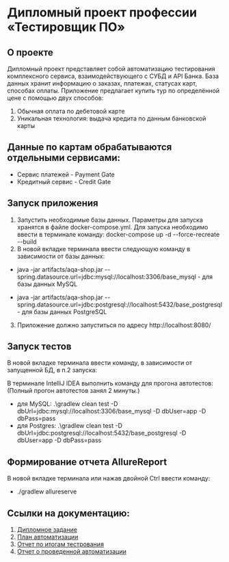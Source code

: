 # Дипломный проект профессии «Тестировщик ПО»

## О проекте
Дипломный проект представляет собой автоматизацию тестирования комплексного сервиса, взаимодействующего с СУБД и API Банка. База данных хранит информацию о заказах, платежах, статусах карт, способах оплаты. Приложение предлагает купить тур по определённой цене с помощью двух способов:

1. Обычная оплата по дебетовой карте
2. Уникальная технология: выдача кредита по данным банковской карты

## Данные по картам обрабатываются отдельными сервисами:

- Сервис платежей - Payment Gate
- Кредитный сервис - Credit Gate


## Запуск приложения
1. Запустить необходимые базы данных. Параметры для запуска хранятся в файле docker-compose.yml. Для запуска необходимо ввести в терминале команду: docker-compose up -d --force-recreate --build  
2. В новой вкладке терминала ввести следующую команду в зависимости от базы данных:

- java -jar artifacts/aqa-shop.jar --spring.datasource.url=jdbc:mysql://localhost:3306/base_mysql  - для базы данных MySQL

- java -jar artifacts/aqa-shop.jar --spring.datasource.url=jdbc:postgresql://localhost:5432/base_postgresql  - для базы данных PostgreSQL

3. Приложение должно запуститься по адресу http://localhost:8080/

## Запуск тестов
В новой вкладке терминала ввести команду, в зависимости от запущенной БД, в п.2 запуска:

В терминале IntelliJ IDEA выполнить команду для прогона автотестов: (Полный прогон автотестов занял 2 минуты.)
- для MySQL: .\gradlew clean test -D dbUrl=jdbc:mysql://localhost:3306/base_mysql -D dbUser=app -D dbPass=pass
- для Postgres: .\gradlew clean test -D dbUrl=jdbc:postgresql://localhost:5432/base_postgresql -D dbUser=app -D dbPass=pass


## Формирование отчета AllureReport
В новой вкладке терминала или нажав двойной Ctrl ввести команду:

- ./gradlew allureserve

## Ссылки на документацию:
1) [Дипломное задание](https://github.com/netology-code/qa-diploma/blob/master/README.md) 
2) [План автоматизации](https://github.com/TATYANA-QA42/Diplom-QA/blob/main/Plan.md)  
3) [Отчет по итогам тестрования](https://github.com/TATYANA-QA42/Diplom-QA/blob/main/TestReport.md)  
4) [Отчет о проведенной автоматизации](https://github.com/TATYANA-QA42/Diplom-QA/blob/main/Summary.md)  
